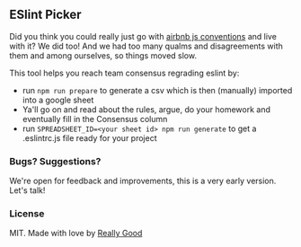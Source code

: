 ## ESlint Picker
Did you think you could really just go with [airbnb js conventions](https://github.com/airbnb/javascript) and live with it?
We did too! And we had too many qualms and disagreements with them and among ourselves, so things moved slow.

This tool helps you reach team consensus regrading eslint by:
- run `npm run prepare` to generate a csv which is then (manually) imported into a google sheet
- Ya'll go on and read about the rules, argue, do your homework and eventually fill in the Consensus column
- run `SPREADSHEET_ID=<your sheet id> npm run generate` to get a .eslintrc.js file ready for your project

### Bugs? Suggestions?
We're open for feedback and improvements, this is a very early version. Let's talk!

### License
MIT. Made with love by [Really Good](https://github.com/ReallyGood)